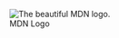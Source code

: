 <figure>
  <img
  src="https://user-images.githubusercontent.com/118853278/214390539-1a7e685f-67cc-437c-9736-9233c3a9752d.png"
  alt="The beautiful MDN logo.">
  <figcaption>MDN Logo</figcaption>
</figure>
